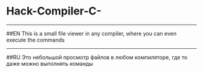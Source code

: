 # Hack-Compiler-C-
___
##EN
This is a small file viewer in any compiler, where you can even execute the commands
___
##RU 
Это небольшой просмотр файлов в любом компиляторе, где то даже можно выполнять команды
